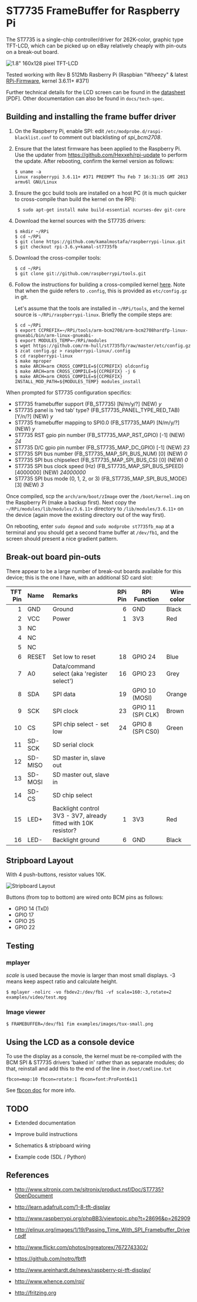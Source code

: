 ST7735 FrameBuffer for Raspberry Pi
===================================

The ST7735 is a single-chip controller/driver for 262K-color, graphic type 
TFT-LCD, which can be picked up on eBay relatively cheaply with pin-outs on
a break-out board.

![1.8" 160x128 pixel TFT-LCD](http://www.adafruit.com/adablog/wp-content/uploads/2011/12/window-57.jpg)

Tested working with Rev B 512Mb Rasberry Pi (Raspbian "Wheezy" & latest [RPi-Firmware](https://github.com/Hexxeh/rpi-update), 
kernel 3.6.11+ #371)

Further technical details for the LCD screen can be found in the 
[datasheet](https://raw.github.com/rm-hull/st7735-fb/master/doc/tech-spec/datasheet.pdf) [PDF]. Other documentation
can also be found in `docs/tech-spec`.

Building and installing the frame buffer driver
-----------------------------------------------
1. On the Raspberry Pi, enable SPI: edit `/etc/modprobe.d/raspi-blacklist.conf`
   to comment out blacklisting of _spi_bcm2708_.

2. Ensure that the latest firmware has been applied to the Raspberry Pi. Use the updater from
   https://github.com/Hexxeh/rpi-update to perform the update. After rebooting, confirm the
   kernel version as follows:

    ```
    $ uname -a
    Linux raspberrypi 3.6.11+ #371 PREEMPT Thu Feb 7 16:31:35 GMT 2013 armv6l GNU/Linux
    ```

3. Ensure the gcc build tools are installed on a host PC (it is much
   quicker to cross-compile than build the kernel on the RPi): 

    ```
     $ sudo apt-get install make build-essential ncurses-dev git-core
     ```
     
4. Download the kernel sources with the ST7735 drivers:

    ```
    $ mkdir ~/RPi
    $ cd ~/RPi
    $ git clone https://github.com/kamalmostafa/raspberrypi-linux.git
    $ git checkout rpi-3.6.y+kamal-st7735fb
    ```

5. Download the cross-compiler tools:

    ```
    $ cd ~/RPi
    $ git clone git://github.com/raspberrypi/tools.git

5. Follow the instructions for building a cross-compiled kernel [here](http://elinux.org/RPi_Kernel_Compilation).
   Note that when the guide refers to `.config`, this is provided as `etc/config.gz` in git.

   Let's assume that the tools are installed in `~/RPi/tools`, and the kernel source is `~/RPi/raspberrypi-linux`. 
   Briefly the compile steps are: 

    ```
    $ cd ~/RPi
    $ export CCPREFIX=~/RPi/tools/arm-bcm2708/arm-bcm2708hardfp-linux-gnueabi/bin/arm-linux-gnueabi-
    $ export MODULES_TEMP=~/RPi/modules
    $ wget https://github.com/rm-hull/st7735fb/raw/master/etc/config.gz
    $ zcat config.gz > raspberrypi-linux/.config
    $ cd raspberrypi-linux
    $ make mproper
    $ make ARCH=arm CROSS_COMPILE=${CCPREFIX} oldconfig
    $ make ARCH=arm CROSS_COMPILE=${CCPREFIX} -j 6
    $ make ARCH=arm CROSS_COMPILE=${CCPREFIX} INSTALL_MOD_PATH=${MODULES_TEMP} modules_install
    ```

When prompted for ST7735 configuration specifics:

- ST7735 framebuffer support (FB_ST7735) [N/m/y/?] (NEW) *y*
- ST7735 panel is ‘red tab’ type? (FB_ST7735_PANEL_TYPE_RED_TAB) [Y/n/?] (NEW) *y*
- ST7735 framebuffer mapping to SPI0.0 (FB_ST7735_MAP) [N/m/y/?] (NEW) *y*
- ST7735 RST gpio pin number (FB_ST7735_MAP_RST_GPIO) [-1] (NEW) *24*
- ST7735 D/C gpio pin number (FB_ST7735_MAP_DC_GPIO) [-1] (NEW) *23*
- ST7735 SPI bus number (FB_ST7735_MAP_SPI_BUS_NUM) [0] (NEW) *0*
- ST7735 SPI bus chipselect (FB_ST7735_MAP_SPI_BUS_CS) [0] (NEW) *0*
- ST7735 SPI bus clock speed (Hz) (FB_ST7735_MAP_SPI_BUS_SPEED) [4000000] (NEW) *24000000*
- ST7735 SPI bus mode (0, 1, 2, or 3) (FB_ST7735_MAP_SPI_BUS_MODE) [3] (NEW) *3*

Once compiled, scp the `arch/arm/boot/zImage` over the `/boot/kernel.img` on the Raspberry Pi (make a backup first). 
Next copy the `~/RPi/modules/lib/modules/3.6.11+` directory to `/lib/modules/3.6.11+` on the device (again move the
existing directory out of the way first).

On rebooting, enter `sudo depmod` and `sudo modprobe st7735fb_map` at a terminal and you should get a second frame 
buffer at `/dev/fb1`, and the screen should present a nice gradient pattern. 

Break-out board pin-outs
------------------------
There appear to be a large number of break-out boards available for this device; this is the one 
I have, with an additional SD card slot:

| TFT Pin | Name | Remarks | RPi Pin | RPi Function | Wire color |
|--------:|:-----|:--------|--------:|--------------|------------|
| 1 | GND | Ground | 6 | GND | Black |
| 2 | VCC | Power | 1 | 3V3 | Red |
| 3 | NC | | | | |
| 4 | NC | | | | |
| 5 | NC | | | | |
| 6 | RESET | Set low to reset | 18 | GPIO 24 | Blue |
| 7 | A0 | Data/command select (aka 'register select') | 16 | GPIO 23 | Grey |
| 8 | SDA | SPI data | 19 | GPIO 10 (MOSI) | Orange |
| 9 | SCK | SPI clock | 23 | GPIO 11 (SPI CLK) | Brown |
| 10 | CS | SPI chip select - set low | 24 | GPIO 8 (SPI CS0) | Green |
| 11 | SD-SCK | SD serial clock | | ||
| 12 | SD-MISO | SD master in, slave out | | ||
| 13 | SD-MOSI | SD master out, slave in | | ||
| 14 | SD-CS | SD chip select | | ||
| 15 | LED+ | Backlight control 3V3 - 3V7, already fitted with 10K resistor? | 1 | 3V3 | Red |
| 16 | LED- | Backlight ground | 6 | GND | Black |

Stripboard Layout
-----------------
With 4 push-buttons, resistor values 10K.

![Stripboard Layout](https://raw.github.com/rm-hull/st7735fb/master/doc/schematic_bb.png)

Buttons (from top to bottom) are wired onto BCM pins as follows:

* GPIO 14 (TxD)
* GPIO 17 
* GPIO 25
* GPIO 22

Testing
-------
### mplayer
_scale_ is used because the movie is larger than most small displays. -3 means keep aspect ratio and calculate height.

    $ mplayer -nolirc -vo fbdev2:/dev/fb1 -vf scale=160:-3,rotate=2 examples/video/test.mpg

### Image viewer

    $ FRAMEBUFFER=/dev/fb1 fim examples/images/tux-small.png

Using the LCD as a console device
---------------------------------
To use the display as a console, the kernel must be re-compiled with the BCM SPI & ST7735 drivers 'baked in' 
rather than as separate modules; do that, reinstall and add this to the end of the line in `/boot/cmdline.txt`

    fbcon=map:10 fbcon=rotate:1 fbcon=font:ProFont6x11

See [fbcon doc](http://www.mjmwired.net/kernel/Documentation/fb/fbcon.txt#72) for more info.

TODO
----
* Extended documentation

* Improve build instructions

* Schematics & stripboard wiring

* Example code (SDL / Python)

References
----------
* http://www.sitronix.com.tw/sitronix/product.nsf/Doc/ST7735?OpenDocument

* http://learn.adafruit.com/1-8-tft-display

* http://www.raspberrypi.org/phpBB3/viewtopic.php?t=28696&p=262909

* http://elinux.org/images/1/19/Passing_Time_With_SPI_Framebuffer_Driver.pdf

* http://www.flickr.com/photos/ngreatorex/7672743302/

* https://github.com/notro/fbtft

* http://www.areinhardt.de/news/raspberry-pi-tft-display/

* http://www.whence.com/rpi/

* http://fritzing.org
